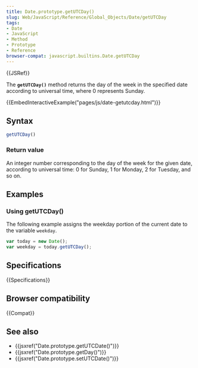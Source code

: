 ```yaml
---
title: Date.prototype.getUTCDay()
slug: Web/JavaScript/Reference/Global_Objects/Date/getUTCDay
tags:
- Date
- JavaScript
- Method
- Prototype
- Reference
browser-compat: javascript.builtins.Date.getUTCDay
---
```

{{JSRef}}

The **`getUTCDay()`** method returns the day of the week in the specified date
according to universal time, where 0 represents Sunday.

{{EmbedInteractiveExample("pages/js/date-getutcday.html")}}

## Syntax

```js
getUTCDay()
```

### Return value

An integer number corresponding to the day of the week for the given date,
according to universal time: 0 for Sunday, 1 for Monday, 2 for Tuesday, and so
on.

## Examples

### Using getUTCDay()

The following example assigns the weekday portion of the current date to the
variable `weekday`.

```js
var today = new Date();
var weekday = today.getUTCDay();
```

## Specifications

{{Specifications}}

## Browser compatibility

{{Compat}}

## See also

- {{jsxref("Date.prototype.getUTCDate()")}}
- {{jsxref("Date.prototype.getDay()")}}
- {{jsxref("Date.prototype.setUTCDate()")}}
